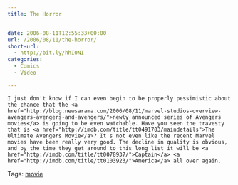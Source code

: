 ```yaml
---
title: The Horror


date: 2006-08-11T12:55:33+00:00
url: /2006/08/11/the-horror/
short-url:
  - http://bit.ly/hhI0NI
categories:
  - Comics
  - Video

---
```

<div class='microid-mailto+http:sha1:552ed631de13369aa398b904f9a9f06389a868e2'>
  
    I just don't know if I can even begin to be properly pessimistic about the chance that the <a href="http://blog.newsarama.com/2006/08/11/marvel-studios-overview-avengers-avengers-and-avengers/">newly announced series of Avengers movies</a> is going to be even watchable. Have you seen the travesty that is <a href="http://imdb.com/title/tt0491703/maindetails">The Ultimate Avengers Movie</a>? It's not even like the recent Marvel movies have been really very good. The decline in quality is obvious, and by the time they get around to this long list it will be <a href="http://imdb.com/title/tt0078937/">Captain</a> <a href="http://imdb.com/title/tt0103923/">America</a> all over again.
  
</div>

<div class="st-post-tags">
  Tags: <a href="http://www.cavort.org/tag/movie/" title="movie" rel="tag">movie</a><br />
</div>
